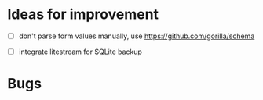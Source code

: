 Ideas for improvement
=====================

- [ ] don't parse form values manually, use https://github.com/gorilla/schema
- [ ] integrate litestream for SQLite backup


# Bugs

